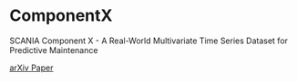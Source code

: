 # ComponentX
SCANIA Component X - A Real-World Multivariate Time Series Dataset for Predictive Maintenance

[arXiv Paper](https://arxiv.org/pdf/2401.15199.pdf)
